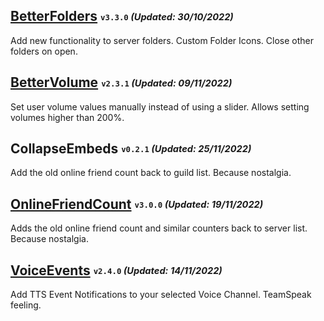 ## [BetterFolders](https://betterdiscord.app/plugin/BetterFolders) <sub><sup>`v3.3.0` *(Updated: 30/10/2022)*</sup></sub>
Add new functionality to server folders. Custom Folder Icons. Close other folders on open.

## [BetterVolume](https://betterdiscord.app/plugin/BetterVolume) <sub><sup>`v2.3.1` *(Updated: 09/11/2022)*</sup></sub>
Set user volume values manually instead of using a slider. Allows setting volumes higher than 200%.

## CollapseEmbeds <sub><sup>`v0.2.1` *(Updated: 25/11/2022)*</sup></sub>
Add the old online friend count back to guild list. Because nostalgia.

## [OnlineFriendCount](https://betterdiscord.app/plugin/OnlineFriendCount) <sub><sup>`v3.0.0` *(Updated: 19/11/2022)*</sup></sub>
Adds the old online friend count and similar counters back to server list. Because nostalgia.

## [VoiceEvents](https://betterdiscord.app/plugin/VoiceEvents) <sub><sup>`v2.4.0` *(Updated: 14/11/2022)*</sup></sub>
Add TTS Event Notifications to your selected Voice Channel. TeamSpeak feeling.

